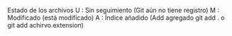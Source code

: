 Estado de los archivos 
U : Sin seguimiento (Git aún no tiene registro)
M : Modificado (está modificado)
A : Índice añadido (Add agregado git add . o git add achirvo.extension)
